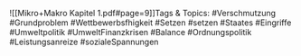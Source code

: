 
![[Mikro+Makro Kapitel 1.pdf#page=9]]Tags & Topics:
   #Verschmutzung
   #Grundproblem
   #Wettbewerbsfhigkeit
   #Setzen
   #setzen
   #Staates
   #Eingriffe
   #Umweltpolitik
   #UmweltFinanzkrisen
   #Balance
   #Ordnungspolitik
   #Leistungsanreize
   #sozialeSpannungen